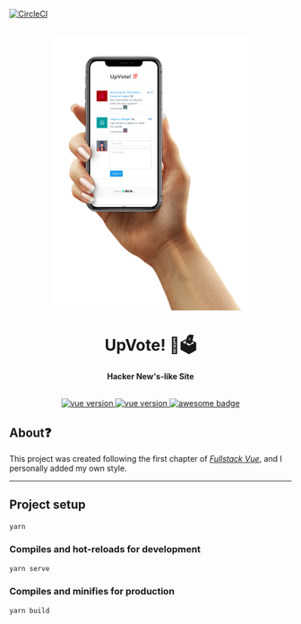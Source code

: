 [![CircleCI](https://circleci.com/gh/martinrey/hack-a-vote/tree/master.svg?style=svg)](https://circleci.com/gh/martinrey/hack-a-vote/tree/master)

<div align="center">
  <br>
  <img
    alt="DEV"
    src="mockup.png"
    width=350px
  />
  <h1>UpVote! 💯🗳</h1>
  <strong>Hacker New's-like Site</strong>
</div>
<br/>
 <p align="center">
  <a href="https://vuejs.org/">
    <img src="https://img.shields.io/badge/Vue-2.5.17-brightgreen.svg" alt="vue version"/>
  </a>
   <a href="https://bulma.io/">
    <img src="https://img.shields.io/badge/Bulma-0.7.2-blue.svg" alt="vue version"/>
  </a>
  <a href="#">
    <img src="https://cdn.rawgit.com/sindresorhus/awesome/d7305f38d29fed78fa85652e3a63e154dd8e8829/media/badge.svg" alt="awesome badge"/>
  </a>
  
</div>

## About❓️
This project was created following the first chapter of [_Fullstack Vue_][1], and I personally added my own style.

[1]: https://www.fullstack.io/vue/

<hr>

## Project setup
```
yarn
```

### Compiles and hot-reloads for development
```
yarn serve
```

### Compiles and minifies for production
```
yarn build
```
